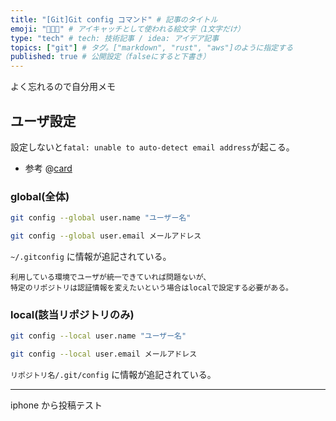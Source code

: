 ```yaml
---
title: "[Git]Git config コマンド" # 記事のタイトル
emoji: "👨🏻‍💻" # アイキャッチとして使われる絵文字（1文字だけ）
type: "tech" # tech: 技術記事 / idea: アイデア記事
topics: ["git"] # タグ。["markdown", "rust", "aws"]のように指定する
published: true # 公開設定（falseにすると下書き）
---
```


よく忘れるので自分用メモ

## ユーザ設定

設定しないと`fatal: unable to auto-detect email address`が起こる。
- 参考
@[card](https://qiita.com/w-tdon/items/24348728c9256e5bf945)

### global(全体)

```bash
git config --global user.name "ユーザー名"
```

```bash
git config --global user.email メールアドレス
```

`~/.gitconfig` に情報が追記されている。

```
利用している環境でユーザが統一できていれば問題ないが、
特定のリポジトリは認証情報を変えたいという場合はlocalで設定する必要がある。
```

### local(該当リポジトリのみ)


```bash
git config --local user.name "ユーザー名"
```

```bash
git config --local user.email メールアドレス
```

`リポジトリ名/.git/config` に情報が追記されている。


---
iphone から投稿テスト